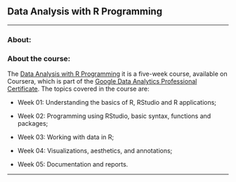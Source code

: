 ## Data Analysis with R Programming

---

### About:



### About the course:

The [Data Analysis with R Programming](https://www.coursera.org/learn/data-analysis-r?specialization=google-data-analytics) it is a five-week course, available on Coursera, which is part of the [Google Data Analytics Professional Certificate](https://www.coursera.org/professional-certificates/google-data-analytics). The topics covered in the course are:

* Week 01: Understanding the basics of R, RStudio and R applications;

* Week 02: Programming using RStudio, basic syntax, functions and packages;

* Week 03: Working with data in R;

* Week 04: Visualizations, aesthetics, and annotations;

* Week 05: Documentation and reports.

---
